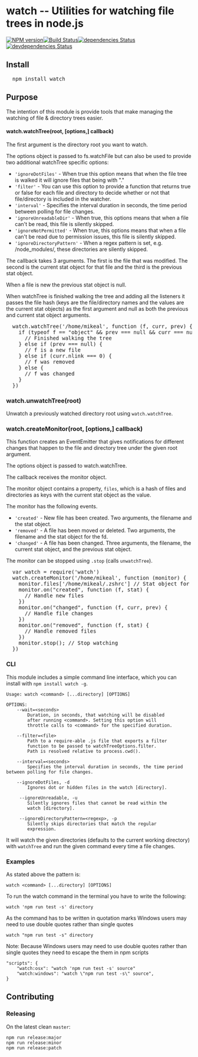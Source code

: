 # watch -- Utilities for watching file trees in node.js

[![NPM version](http://img.shields.io/npm/v/watch.svg)](https://www.npmjs.org/package/watch)[![Build Status](https://travis-ci.org/thierno2018/test-badge.svg?branch=master)](https://travis-ci.org/thierno2018/test-badge)[![dependencies Status](https://david-dm.org/mikeal/watch/status.svg)](https://david-dm.org/mikeal/watch)[![devdependencies Status](https://david-dm.org/thierno2018/test-badge/status.svg)](https://david-dm.org/thierno2018/test-badge)


## Install


<pre>
  npm install watch
</pre>

## Purpose

The intention of this module is provide tools that make managing the watching of file & directory trees easier.

#### watch.watchTree(root, [options,] callback)

The first argument is the directory root you want to watch.

The options object is passed to fs.watchFile but can also be used to provide two additional watchTree specific options:

* `'ignoreDotFiles'` - When true this option means that when the file tree is walked it will ignore files that being with "."
* `'filter'` - You can use this option to provide a function that returns true or false for each file and directory to decide whether or not that file/directory is included in the watcher.
* `'interval'` - Specifies the interval duration in seconds, the time period between polling for file changes.
* `'ignoreUnreadableDir'` - When true, this options means that when a file can't be read, this file is silently skipped.
* `'ignoreNotPermitted'` - When true, this options means that when a file can't be read due to permission issues, this file is silently skipped.
* `'ignoreDirectoryPattern'` - When a regex pattern is set, e.g. /node_modules/, these directories are silently skipped.

The callback takes 3 arguments. The first is the file that was modified. The second is the current stat object for that file and the third is the previous stat object.

When a file is new the previous stat object is null.

When watchTree is finished walking the tree and adding all the listeners it passes the file hash (keys are the file/directory names and the values are the current stat objects) as the first argument and null as both the previous and current stat object arguments.

<pre>
  watch.watchTree('/home/mikeal', function (f, curr, prev) {
    if (typeof f == "object" && prev === null && curr === null) {
      // Finished walking the tree
    } else if (prev === null) {
      // f is a new file
    } else if (curr.nlink === 0) {
      // f was removed
    } else {
      // f was changed
    }
  })
</pre>

### watch.unwatchTree(root)

Unwatch a previously watched directory root using `watch.watchTree`.

### watch.createMonitor(root, [options,] callback)

This function creates an EventEmitter that gives notifications for different changes that happen to the file and directory tree under the given root argument.

The options object is passed to watch.watchTree.

The callback receives the monitor object.

The monitor object contains a property, `files`, which is a hash of files and directories as keys with the current stat object as the value.

The monitor has the following events.

* `'created'` - New file has been created. Two arguments, the filename and the stat object.
* `'removed'` - A file has been moved or deleted. Two arguments, the filename and the stat object for the fd.
* `'changed'` - A file has been changed. Three arguments, the filename, the current stat object, and the previous stat object.

The monitor can be stopped using `.stop` (calls `unwatchTree`).

<pre>
  var watch = require('watch')
  watch.createMonitor('/home/mikeal', function (monitor) {
    monitor.files['/home/mikeal/.zshrc'] // Stat object for my zshrc.
    monitor.on("created", function (f, stat) {
      // Handle new files
    })
    monitor.on("changed", function (f, curr, prev) {
      // Handle file changes
    })
    monitor.on("removed", function (f, stat) {
      // Handle removed files
    })
    monitor.stop(); // Stop watching
  })
</pre>

### CLI

This module includes a simple command line interface, which you can install with `npm install watch -g`.


```
Usage: watch <command> [...directory] [OPTIONS]

OPTIONS:
    --wait=<seconds>
        Duration, in seconds, that watching will be disabled
        after running <command>. Setting this option will
        throttle calls to <command> for the specified duration.

    --filter=<file>
        Path to a require-able .js file that exports a filter
        function to be passed to watchTreeOptions.filter.
        Path is resolved relative to process.cwd().

    --interval=<seconds>
        Specifies the interval duration in seconds, the time period between polling for file changes.

    --ignoreDotFiles, -d
        Ignores dot or hidden files in the watch [directory].

     --ignoreUnreadable, -u
        Silently ignores files that cannot be read within the
        watch [directory].

     --ignoreDirectoryPattern=<regexp>, -p
        Silently skips directories that match the regular
        expression.
```

It will watch the given directories (defaults to the current working directory) with `watchTree` and run the given command every time a file changes.

### Examples

As stated above the pattern is:

    watch <command> [...directory] [OPTIONS]

To run the watch command in the terminal you have to write the following:

    watch 'npm run test -s' directory

As the command has to be written in quotation marks Windows users may need to use double quotes rather than single quotes

    watch "npm run test -s" directory

Note: Because Windows users may need to use double quotes rather than single quotes they need to escape the them in npm scripts

    "scripts": {
        "watch:osx": "watch 'npm run test -s' source"
        "watch:windows": "watch \"npm run test -s\" source",
    }


## Contributing

### Releasing

On the latest clean `master`:

```
npm run release:major
npm run release:minor
npm run release:patch
```
